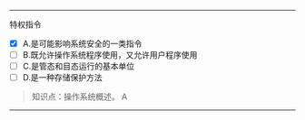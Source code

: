 ---
特权指令
- [x] A.是可能影响系统安全的一类指令 
- [ ] B.既允许操作系统程序使用，又允许用户程序使用 
- [ ] C.是管态和目态运行的基本单位 
- [ ] D.是一种存储保护方法

> 知识点：操作系统概述。
> A

---